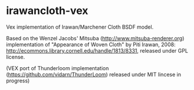 irawancloth-vex
===============

Vex implementation of Irawan/Marchener Cloth BSDF model. 

Based on the Wenzel Jacobs' Mitsuba (http://www.mitsuba-renderer.org) implementation of  "Appearance of Woven Cloth" by Piti Irawan, 2008:  http://ecommons.library.cornell.edu/handle/1813/8331, released under GPL license.

(VEX port of Thunderloom implementation (https://github.com/vidarn/ThunderLoom) released under MIT lincese in progress) 


